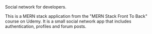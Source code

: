 Social network for developers. 

This is a MERN stack application from the "MERN Stack Front To Back" course on Udemy. It is a small social network app that includes authentication, profiles and forum posts.
